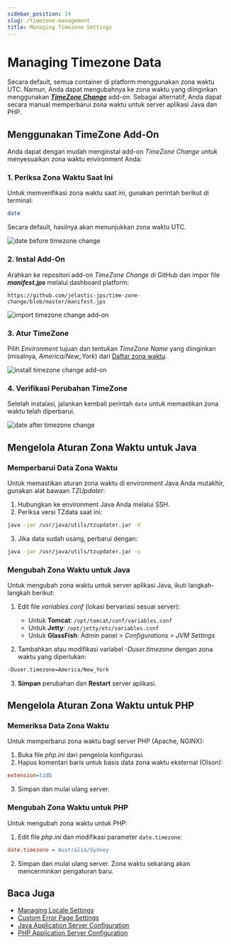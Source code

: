 ```yaml
---
sidebar_position: 14
slug: /timezone-management
title: Managing Timezone Settings
---
```

# Managing Timezone Data

Secara default, semua container di platform menggunakan zona waktu UTC. Namun, Anda dapat mengubahnya ke zona waktu yang diinginkan menggunakan _**[TimeZone Change](https://docs.dewacloud.com/docs/#timezone-add-on)**_ add-on. Sebagai alternatif, Anda dapat secara manual memperbarui zona waktu untuk server aplikasi Java dan PHP.

## Menggunakan TimeZone Add-On

Anda dapat dengan mudah menginstal add-on _TimeZone Change_ untuk menyesuaikan zona waktu environment Anda:

### 1. Periksa Zona Waktu Saat Ini

Untuk memverifikasi zona waktu saat ini, gunakan perintah berikut di terminal:

```bash
date
```

Secara default, hasilnya akan menunjukkan zona waktu UTC.

<img src="https://assets.dewacloud.com/dewacloud-docs/application_settings/managing-timezone-settings/01-date-before-timezone-change.png" alt="date before timezone change" max-width="100%"/>

### 2. Instal Add-On

Arahkan ke repositori add-on _TimeZone Change_ di GitHub dan impor file _**manifest.jps**_ melalui dashboard platform:

```url
https://github.com/jelastic-jps/time-zone-change/blob/master/manifest.jps
```

<img src="https://assets.dewacloud.com/dewacloud-docs/application_settings/managing-timezone-settings/02-import-timezone-change-add-on.png" alt="import timezone change add-on" max-width="100%"/>

### 3. Atur TimeZone

Pilih _Environment_ tujuan dan tentukan _TimeZone Name_ yang diinginkan (misalnya, _America/New_York_) dari [Daftar zona waktu](https://en.wikipedia.org/wiki/List_of_tz_database_time_zones).

<img src="https://assets.dewacloud.com/dewacloud-docs/application_settings/managing-timezone-settings/04-install-timezone-change-add-on.png" alt="install timezone change add-on" max-width="100%"/>

### 4. Verifikasi Perubahan TimeZone

Setelah instalasi, jalankan kembali perintah `date` untuk memastikan zona waktu telah diperbarui.

<img src="https://assets.dewacloud.com/dewacloud-docs/application_settings/managing-timezone-settings/05-date-after-timezone-change.png" alt="date after timezone change" max-width="100%"/>

## Mengelola Aturan Zona Waktu untuk Java

### Memperbarui Data Zona Waktu

Untuk memastikan aturan zona waktu di environment Java Anda mutakhir, gunakan alat bawaan _TZUpdater_:

1. Hubungkan ke environment Java Anda melalui SSH.
2. Periksa versi TZdata saat ini:

```bash
java -jar /usr/java/utils/tzupdater.jar -V
```

3. Jika data sudah usang, perbarui dengan:

```bash
java -jar /usr/java/utils/tzupdater.jar -u
```

### Mengubah Zona Waktu untuk Java

Untuk mengubah zona waktu untuk server aplikasi Java, ikuti langkah-langkah berikut:

1. Edit file _variables.conf_ (lokasi bervariasi sesuai server):
   - Untuk **Tomcat**: `/opt/tomcat/conf/variables.conf`
   - Untuk **Jetty**: `/opt/jetty/etc/variables.conf`
   - Untuk **GlassFish**: Admin panel > _Configurations > JVM Settings_

2. Tambahkan atau modifikasi variabel _-Duser.timezone_ dengan zona waktu yang diperlukan:

```bash
-Duser.timezone=America/New_York
```

3. **Simpan** perubahan dan **Restart** server aplikasi.

## Mengelola Aturan Zona Waktu untuk PHP

### Memeriksa Data Zona Waktu

Untuk memperbarui zona waktu bagi server PHP (Apache, NGINX):

1. Buka file _php.ini_ dari pengelola konfigurasi.
2. Hapus komentari baris untuk basis data zona waktu eksternal (Olson):

```ini
extension=tzdb
```

3. Simpan dan mulai ulang server.

### Mengubah Zona Waktu untuk PHP

Untuk mengubah zona waktu untuk PHP:

1. Edit file _php.ini_ dan modifikasi parameter `date.timezone`:

```ini
date.timezone = Australia/Sydney
```

2. Simpan dan mulai ulang server. Zona waktu sekarang akan mencerminkan pengaturan baru.

## Baca Juga

- [Managing Locale Settings](https://docs.dewacloud.com/docs/locale-settings/)
- [Custom Error Page Settings](https://docs.dewacloud.com/docs/custom-error-page/)
- [Java Application Server Configuration](https://docs.dewacloud.com/docs/java-application-server-config/)
- [PHP Application Server Configuration](https://docs.dewacloud.com/docs/php-application-server-config/)